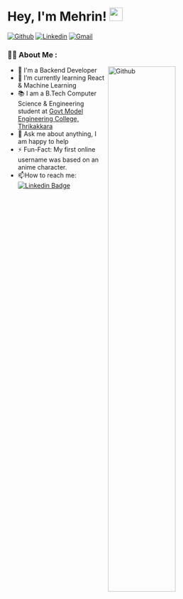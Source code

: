 <h1>
  Hey, I'm Mehrin!
  <img src="https://media.giphy.com/media/hvRJCLFzcasrR4ia7z/giphy.gif" width="30px"/>
</h1>
<!-- Your badges
You can use the website to generate badges: https://shields.io/
-->

[![Github](https://img.shields.io/badge/-Github-000?style=flat&logo=Github&logoColor=white)](https://github.com/mehrinshamim)
[![Linkedin](https://img.shields.io/badge/-LinkedIn-blue?style=flat&logo=Linkedin&logoColor=white)](https://www.linkedin.com/in/mehrinfathimashamim/)
[![Gmail](https://img.shields.io/badge/-Gmail-c14438?style=flat&logo=Gmail&logoColor=white)](mailto:mehrinshamim4869@gmail.com@gmail.com)

### :woman_technologist: About Me :

<!-- Any image aligned to the right. Beware the width -->
<img width="55%" align="right" alt="Github" src="https://raw.githubusercontent.com/onimur/.github/master/.resources/git-header.svg" />

- 🔭 I'm a Backend Developer
- 🌱 I’m currently learning React & Machine Learning
- 📚 I am a B.Tech Computer Science & Engineering student at [Govt Model Engineering College, Thrikakkara](https://www.mec.ac.in/)
- 💬 Ask me about anything, I am happy to help
- ⚡️ Fun-Fact: My first online username was based on an anime character.
- :mailbox:How to reach me: [![Linkedin Badge](https://img.shields.io/badge/-LinkedIn-blue?style=flat&logo=Linkedin&logoColor=white)]([your-linkedin-url](https://www.linkedin.com/in/mehrinfathimashamim/))


<!--
- <div id="badges">
  <a href="https://www.linkedin.com/in/mehrinfathimashamim/">
    <img src="https://img.shields.io/badge/LinkedIn-blue?style=for-the-badge&logo=linkedin&logoColor=white" alt="LinkedIn Badge"/>
  </a>
</div>
-->



